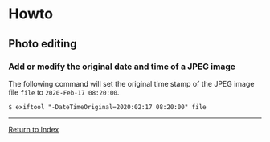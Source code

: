 # Howto

## Photo editing

### Add or modify the original date and time of a JPEG image

The following command will set the original time stamp of the JPEG image file `file` to `2020-Feb-17 08:20:00`.

```console
$ exiftool "-DateTimeOriginal=2020:02:17 08:20:00" file
```

---
[Return to Index](../README.md)
